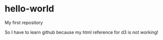 # hello-world
My first repository

So I have to learn github because my html reference for d3 is not working!
